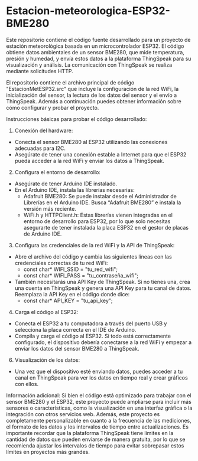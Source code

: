 # Estacion-meteorologica-ESP32-BME280
Este repositorio contiene el código fuente desarrollado para un proyecto de estación meteorológica basada en un microcontrolador ESP32. El código obtiene datos ambientales de un sensor BME280, que mide temperatura, presión y humedad, y envía estos datos a la plataforma ThingSpeak para su visualización y análisis. La comunicación con ThingSpeak se realiza mediante solicitudes HTTP.

El repositorio contiene el archivo principal de código "EstacionMetESP32.src" que incluye la configuración de la red WiFi, la inicialización del sensor, la lectura de los datos del sensor y el envío a ThingSpeak. Además a continuación puedes obtener información sobre cómo configurar y probar el proyecto.

Instrucciones básicas para probar el código desarrollado:
1.	Conexión del hardware:
- Conecta el sensor BME280 al ESP32 utilizando las conexiones adecuadas para I2C.
- Asegúrate de tener una conexión estable a Internet para que el ESP32 pueda acceder a la red WiFi y enviar los datos a ThingSpeak.

2.	Configura el entorno de desarrollo:
- Asegúrate de tener Arduino IDE instalado.
- En el Arduino IDE, instala las librerías necesarias:
  - Adafruit BME280: Se puede instalar desde el Administrador de Librerías en el Arduino IDE. Busca “Adafruit BME280” e instala la versión más reciente.
  - WiFi.h y HTTPClient.h: Estas librerías vienen integradas en el entorno de desarrollo para ESP32, por lo que solo necesitas asegurarte de tener instalada la placa ESP32 en el gestor de placas de Arduino IDE.

3.	Configura las credenciales de la red WiFi y la API de ThingSpeak:
- Abre el archivo del código y cambia las siguientes líneas con las credenciales correctas de tu red WiFi:
  - const char* WIFI_SSID = "tu_red_wifi";
  -  const char* WIFI_PASS = "tu_contraseña_wifi";
- También necesitarás una API Key de ThingSpeak. Si no tienes una, crea una cuenta en ThingSpeak y genera una API Key para tu canal de datos. Reemplaza la API Key en el código donde dice:
  - const char* API_KEY = "tu_api_key";

4.	Carga el código al ESP32:
- Conecta el ESP32 a tu computadora a través del puerto USB y selecciona la placa correcta en el IDE de Arduino.
- Compila y carga el código al ESP32. Si todo está correctamente configurado, el dispositivo debería conectarse a la red WiFi y empezar a enviar los datos del sensor BME280 a ThingSpeak.

6.	Visualización de los datos:
- Una vez que el dispositivo esté enviando datos, puedes acceder a tu canal en ThingSpeak para ver los datos en tiempo real y crear gráficos con ellos.

Información adicional:
Si bien el código está optimizado para trabajar con el sensor BME280 y el ESP32, este proyecto puede ampliarse para incluir más sensores o características, como la visualización en una interfaz gráfica o la integración con otros servicios web. Además, este proyecto es completamente personalizable en cuanto a la frecuencia de las mediciones, el formato de los datos y los intervalos de tiempo entre actualizaciones.
Es importante recordar que la plataforma ThingSpeak tiene límites en la cantidad de datos que pueden enviarse de manera gratuita, por lo que se recomienda ajustar los intervalos de tiempo para evitar sobrepasar estos límites en proyectos más grandes.
